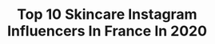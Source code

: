 ---
title: Top 10 Skincare Instagram Influencers In France In 2020
description: >-
  Find top skincare Instagram influencers in France in 2020. Most popular hashtags: #makeup #skincare #concours #hudabeauty.
platform: Instagram
hits: 466
text_top: Analyze the best Instagram influencers on inBeat.
text_bottom: Our database has 466 Instagram influencers like this in France for you to contact.
profiles:
  - username: "glowftgal"
    fullname: >-
      𝒮𝒶𝓇𝒶𝒽 🦋 𝒢𝓁𝑜𝓌𝒻𝓉𝑔𝒶𝓁 ✨
    bio: >-
      🎨 Makeup - Skincare 🧖🏼‍♀️ 📍Avion - 30min de Lille 📆 Infos, disponibilités et tarifs à la une 💌 glowftgal@gmail.com ⤹ Baby Youtubeuse
    location: "France"
    followers: 4569
    engagement: 1482
    commentsToLikes: 0.075245
    id: ck9hccxuikt9z0j78c0rv8vog
    verified: false
    hashtags: "#toofacedpalette, #glittermakeup, #carnivalxlpro, #dipbrowpomade"
  - username: "miiriam_br"
    fullname: >-
      ✨ MB ✨
    bio: >-
      📍•🇹🇳 • Beauty • fashion • lifestyle Skincare
    location: "France"
    followers: 44058
    engagement: 134
    commentsToLikes: 0.143681
    id: ck6ttxw9ud6q60j71xelzc5xq
    verified: false
    hashtags: "#concours, #giveaway, #make, #giveaways"
  - username: "fashionistamer"
    fullname: >-
      👑مريم👑
    bio: >-
      -Fashion👗Travel✈Makeup💄skincare💫 -Photographer: @capturesofmark -Community manager :@mykiosque24 -Businesswakil@gmail.com
    location: "France"
    followers: 12108
    engagement: 531
    commentsToLikes: 0.038332
    id: ckap449oc5s1c0i78av0q067o
    verified: false
    hashtags: "#potd, #callanstoog, #europe, #fashion"
  - username: "noemie_discoveries"
    fullname: >-
      Noémie #endogirl 🎗
    bio: >-
      #endogirl #endometriose #beauté #cosmetics #makeup #skincare #food #instagrameuse 📩J'accepte les #partenariat , n'hésitez pas à me contacter 😃
    location: "France"
    followers: 9142
    engagement: 2040
    commentsToLikes: 0.366015
    id: ck9h9pm469g4q0j78yiz7pwgu
    verified: false
    hashtags: "#skincare, #aloevera, #produitoffert, #makeuptutorial"
  - username: "jessy_peps"
    fullname: >-
      Jessy 🌌
    bio: >-
      🦋 Beauty ☆ Skincare ☆ Lifestyle ☆ 📧 nahm.jess@gmail.com 🎃 Good Vibes Only 🎃 🔎 Lien pour tout les bons plans ⤵️
    location: "France"
    followers: 5607
    engagement: 1305
    commentsToLikes: 0.280906
    id: ckf5nre3rzdql0j23hprb9dfn
    verified: false
    hashtags: "#cleanbeauty, #beaut, #igbeauty, #collaboration"
  - username: "m.soohee"
    fullname: >-
      Soo Hee
    bio: >-
      • Skincare Addict • Homemade cooking • Photography services 📸 • Creator of #splashwskincare From Korea to France 📍🇰🇷🇫🇷 Collab : DM or email
    location: "France"
    followers: 4177
    engagement: 1753
    commentsToLikes: 0.685750
    id: ck15umdxenvui0i19mfo9lvie
    verified: false
    hashtags: "#texturetuesday, #pinkwednesday, #splashwskincare, #testeuse"
  - username: "nutella_dollce"
    fullname: >-
      Nutella Dollce
    bio: >-
      Blessed, Thankful & Focused. Founder of: @dollce.lashes Lady network | Healthcare, Skincare & More 📲 DM for Collaboration 📩 ⤵️ Last YouTube vidéo
    location: "France"
    followers: 10171
    engagement: 621
    commentsToLikes: 0.008977
    id: ckf5qhq5w9eav0j23cp8lztv0
    verified: false
    hashtags: "#travel, #summer, #lifestyle, #instagram"
  - username: "vvismaad"
    fullname: >-
      @skintillatebeauty earlier
    bio: >-
      In a constant struggle to maintain a positive bank balance and buy all the skincare I want💁🏻‍♀️ 📍Paris
    location: "France"
    followers: 5254
    engagement: 565
    commentsToLikes: 0.302909
    id: ck8t6ezw4dd3m0j786ssoqznf
    verified: false
    hashtags: "#letsbefrank, #frankbody"
  - username: "sleepingbeautyytb"
    fullname: >-
      Marie Tuffery
    bio: >-
      #Healthylifestyle 🌿, Skincare🧖🏼‍♀️, Motivation👊🏻,Fashion YOUTUBE +280k : SleepingBeauty ↓NEW VIDEO↓
    location: "France"
    followers: 109434
    engagement: 648
    commentsToLikes: 0.021162
    id: ck9hci0xrlhtq0j782qywoi1t
    verified: false
    hashtags: "#mesformesenforme, #danslabalance, #braunfamily, #braunbeauty"
  - username: "amandineyk"
    fullname: >-
      Amandine 👩🏽‍🎨
    bio: >-
      🇫🇷🇨🇫 📍 Paris, France 🇫🇷 👩🏽‍🎨 Makeup / 🧖🏽‍♀️ Skincare 📩: amandineyk@gmail.com (Je ne fais pas de prestations maquillage) Youtube channel ⤵️
    location: "France"
    followers: 132461
    engagement: 1157
    commentsToLikes: 0.004995
    id: ck0u7dizg4irr0i19kl8siw1g
    verified: false
    hashtags: "#natashadenona, #toofaced, #staceymariemua, #makeup"
---